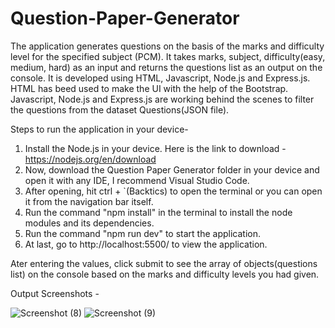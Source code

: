 # Question-Paper-Generator
The application generates questions on the basis of the marks and difficulty level for the specified subject (PCM). It takes marks, subject, difficulty(easy, medium, hard) as an input and returns the questions list as an output on the console.
It is developed using HTML, Javascript, Node.js and Express.js. HTML has beed used to make the UI with the help of the Bootstrap. Javascript, Node.js and Express.js are working behind the scenes to filter the questions from the dataset Questions(JSON file).

Steps to run the application in your device-
1. Install the Node.js in your device. Here is the link to download - https://nodejs.org/en/download
2. Now, download the Question Paper Generator folder in your device and open it with any IDE, I recommend Visual Studio Code.
3. After opening, hit ctrl + `(Backtics) to open the terminal or you can open it from the navigation bar itself.
4. Run the command "npm install" in the terminal to install the node modules and its dependencies.
5. Run the command "npm run dev" to start the application.
6. At last, go to http://localhost:5500/ to view the application.

Ater entering the values, click submit to see the array of objects(questions list) on the console based on the marks and difficulty levels you had given.

Output Screenshots - 


![Screenshot (8)](https://github.com/maydkdkjd/Question-Paper-Generator/assets/90491725/f597ecb9-c29e-4763-b050-015171106bdd)
![Screenshot (9)](https://github.com/maydkdkjd/Question-Paper-Generator/assets/90491725/8e7103d8-1629-4a09-b0a7-9f426a78a5c7)

